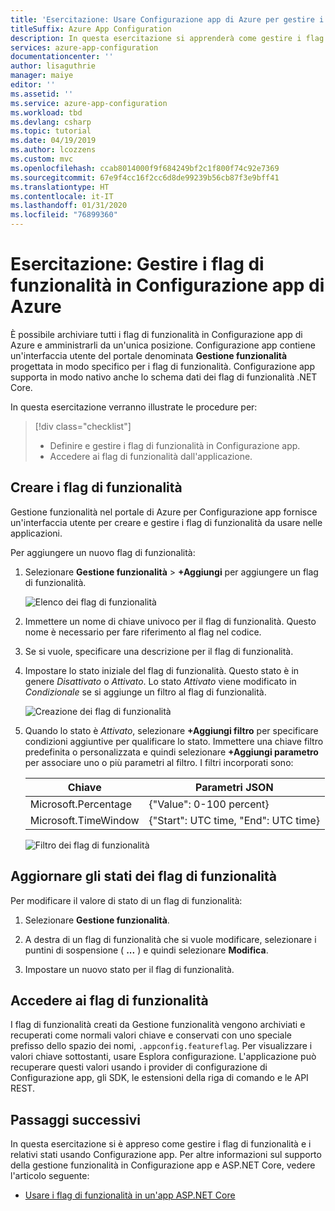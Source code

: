 ```yaml
---
title: 'Esercitazione: Usare Configurazione app di Azure per gestire i flag di funzionalità'
titleSuffix: Azure App Configuration
description: In questa esercitazione si apprenderà come gestire i flag di funzionalità separatamente dall'applicazione usando Configurazione app di Azure.
services: azure-app-configuration
documentationcenter: ''
author: lisaguthrie
manager: maiye
editor: ''
ms.assetid: ''
ms.service: azure-app-configuration
ms.workload: tbd
ms.devlang: csharp
ms.topic: tutorial
ms.date: 04/19/2019
ms.author: lcozzens
ms.custom: mvc
ms.openlocfilehash: ccab8014000f9f684249bf2c1f800f74c92e7369
ms.sourcegitcommit: 67e9f4cc16f2cc6d8de99239b56cb87f3e9bff41
ms.translationtype: HT
ms.contentlocale: it-IT
ms.lasthandoff: 01/31/2020
ms.locfileid: "76899360"
---
```

# <a name="tutorial-manage-feature-flags-in-azure-app-configuration"></a>Esercitazione: Gestire i flag di funzionalità in Configurazione app di Azure

È possibile archiviare tutti i flag di funzionalità in Configurazione app di Azure e amministrarli da un'unica posizione. Configurazione app contiene un'interfaccia utente del portale denominata **Gestione funzionalità** progettata in modo specifico per i flag di funzionalità. Configurazione app supporta in modo nativo anche lo schema dati dei flag di funzionalità .NET Core.

In questa esercitazione verranno illustrate le procedure per:

> [!div class="checklist"]
> * Definire e gestire i flag di funzionalità in Configurazione app.
> * Accedere ai flag di funzionalità dall'applicazione.

## <a name="create-feature-flags"></a>Creare i flag di funzionalità

Gestione funzionalità nel portale di Azure per Configurazione app fornisce un'interfaccia utente per creare e gestire i flag di funzionalità da usare nelle applicazioni.

Per aggiungere un nuovo flag di funzionalità:

1. Selezionare **Gestione funzionalità** >  **+Aggiungi** per aggiungere un flag di funzionalità.

    ![Elenco dei flag di funzionalità](./media/azure-app-configuration-feature-flags.png)

1. Immettere un nome di chiave univoco per il flag di funzionalità. Questo nome è necessario per fare riferimento al flag nel codice.

1. Se si vuole, specificare una descrizione per il flag di funzionalità.

1. Impostare lo stato iniziale del flag di funzionalità. Questo stato è in genere *Disattivato* o *Attivato*. Lo stato *Attivato* viene modificato in *Condizionale* se si aggiunge un filtro al flag di funzionalità.

    ![Creazione dei flag di funzionalità](./media/azure-app-configuration-feature-flag-create.png)

1. Quando lo stato è *Attivato*, selezionare **+Aggiungi filtro** per specificare condizioni aggiuntive per qualificare lo stato. Immettere una chiave filtro predefinita o personalizzata e quindi selezionare **+Aggiungi parametro** per associare uno o più parametri al filtro. I filtri incorporati sono:

    | Chiave | Parametri JSON |
    |---|---|
    | Microsoft.Percentage | {"Value": 0-100 percent} |
    | Microsoft.TimeWindow | {"Start": UTC time, "End": UTC time} |

    ![Filtro dei flag di funzionalità](./media/azure-app-configuration-feature-flag-filter.png)

## <a name="update-feature-flag-states"></a>Aggiornare gli stati dei flag di funzionalità

Per modificare il valore di stato di un flag di funzionalità:

1. Selezionare **Gestione funzionalità**.

1. A destra di un flag di funzionalità che si vuole modificare, selezionare i puntini di sospensione ( **...** ) e quindi selezionare **Modifica**.

1. Impostare un nuovo stato per il flag di funzionalità.

## <a name="access-feature-flags"></a>Accedere ai flag di funzionalità

I flag di funzionalità creati da Gestione funzionalità vengono archiviati e recuperati come normali valori chiave e conservati con uno speciale prefisso dello spazio dei nomi, `.appconfig.featureflag`. Per visualizzare i valori chiave sottostanti, usare Esplora configurazione. L'applicazione può recuperare questi valori usando i provider di configurazione di Configurazione app, gli SDK, le estensioni della riga di comando e le API REST.

## <a name="next-steps"></a>Passaggi successivi

In questa esercitazione si è appreso come gestire i flag di funzionalità e i relativi stati usando Configurazione app. Per altre informazioni sul supporto della gestione funzionalità in Configurazione app e ASP.NET Core, vedere l'articolo seguente:

* [Usare i flag di funzionalità in un'app ASP.NET Core](./use-feature-flags-dotnet-core.md)
